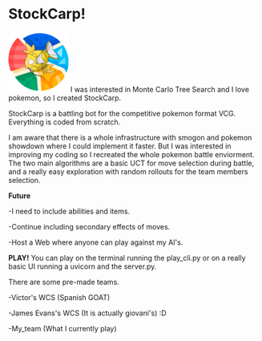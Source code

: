 # StockCarp!
<img src="static/STOCKCARP_logo.png" alt="StockCarp logo" width="120" />
I was interested in Monte Carlo Tree Search and I love pokemon, so I created StockCarp.

StockCarp is a battling bot for the competitive pokemon format VCG. Everything is coded from scratch.

I am aware that there is a whole infrastructure with smogon and pokemon showdown where I could implement it faster. But I was interested in improving my coding so I recreated the whole pokemon battle enviorment.
The two main algorithms are a basic UCT for move selection during battle, and a really easy exploration with random rollouts for the team members selection.

**Future**

-I need to include abilities and items.

-Continue including secondary effects of moves.

-Host a Web where anyone can play against my AI's.

**PLAY!**
You can play on the terminal running the play_cli.py or on a really basic UI running a uvicorn and the server.py. 

There are some pre-made teams.

-Victor's WCS (Spanish GOAT)

-James Evans's WCS (It is actually giovani's) :D

-My_team (What I currently play)


